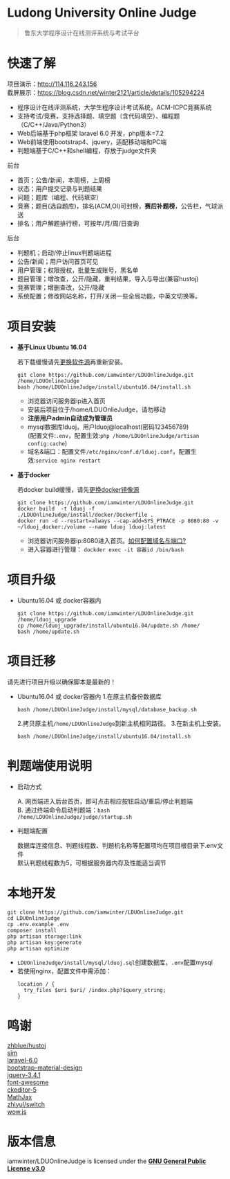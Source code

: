 Ludong University Online Judge
===
  > 鲁东大学程序设计在线测评系统与考试平台


# 快速了解

  项目演示：http://114.116.243.156  
  截屏展示：https://blog.csdn.net/winter2121/article/details/105294224
  
  - 程序设计在线评测系统，大学生程序设计考试系统，ACM-ICPC竞赛系统
  - 支持考试/竞赛，支持选择题、填空题（含代码填空）、编程题（C/C++/Java/Python3）
  - Web后端基于php框架 laravel 6.0 开发，php版本=7.2
  - Web前端使用bootstrap4、jquery，适配移动端和PC端
  - 判题端基于C/C++和shell编程，存放于judge文件夹
  
  前台
  
  + 首页；公告/新闻，本周榜，上周榜
  + 状态；用户提交记录与判题结果
  + 问题；题库（编程、代码填空）
  + 竞赛；题目(选自题库)，排名(ACM,OI)可封榜，**赛后补题榜**，公告栏，气球派送
  + 排名；用户解题排行榜，可按年/月/周/日查询
  
  后台

  + 判题机；启动/停止linux判题端进程
  + 公告/新闻；用户访问首页可见
  + 用户管理；权限授权，批量生成账号，黑名单
  + 题目管理；增改查，公开/隐藏，重判结果，导入与导出(兼容hustoj)
  + 竞赛管理；增删查改，公开/隐藏
  + 系统配置；修改网站名称，打开/关闭一些全局功能，中英文切换等。

# 项目安装

+ **基于Linux Ubuntu 16.04**
  
    若下载缓慢请先[更换软件源](https://blog.csdn.net/winter2121/article/details/103335319)再重新安装。
    ```
    git clone https://github.com/iamwinter/LDUOnlineJudge.git /home/LDUOnlineJudge
    bash /home/LDUOnlineJudge/install/ubuntu16.04/install.sh
     ```
    - 浏览器访问服务器ip进入首页  
    - 安装后项目位于/home/LDUOnlieJudge，请勿移动  
    - **注册用户admin自动成为管理员**
    - mysql数据库lduoj，用户lduoj@localhost(密码123456789)  
      (配置文件:`.env`，配置生效:`php /home/LDUOnlineJudge/artisan config:cache`)  
    - 域名&端口：配置文件`/etc/nginx/conf.d/lduoj.conf`，配置生效:`service nginx restart`  


+ **基于docker**

    若docker build缓慢，请先[更换docker镜像源](https://blog.csdn.net/winter2121/article/details/107399812)
    ```
    git clone https://github.com/iamwinter/LDUOnlineJudge.git
    docker build  -t lduoj -f ./LDUOnlineJudge/install/docker/Dockerfile .
    docker run -d --restart=always --cap-add=SYS_PTRACE -p 8080:80 -v ~/lduoj_docker:/volume --name lduoj lduoj:latest
    ```
    - 浏览器访问服务器ip:8080进入首页。[如何配置域名与端口?](https://blog.csdn.net/winter2121/article/details/107783085)  
    - 进入容器进行管理： `dockder exec -it 容器id /bin/bash`  

# 项目升级

  - Ubuntu16.04 或 docker容器内
    ```shell script
    git clone https://github.com/iamwinter/LDUOnlineJudge.git /home/lduoj_upgrade
    cp /home/lduoj_upgrade/install/ubuntu16.04/update.sh /home/
    bash /home/update.sh
    ```

# 项目迁移

  请先进行项目升级以确保脚本是最新的！
  - Ubuntu16.04 或 docker容器内
    1.在原主机备份数据库
    ```shell script
    bash /home/LDUOnlineJudge/install/mysql/database_backup.sh
    ```
    2.拷贝原主机`/home/LDUOnlineJudge`到新主机相同路径。
    3.在新主机上安装。
    ```shell script
    bash /home/LDUOnlineJudge/install/ubuntu16.04/install.sh
    ```

# 判题端使用说明

  + 启动方式
  
    A. 网页端进入后台首页，即可点击相应按钮启动/重启/停止判题端  
    B. 通过终端命令启动判题端：`bash /home/LDUOnlineJudge/judge/startup.sh`

  + 判题端配置
  
    数据库连接信息、判题线程数、判题机名称等配置项均在项目根目录下.env文件  
    默认判题线程数为5，可根据服务器内存及性能适当调节

# 本地开发

  ```
  git clone https://github.com/iamwinter/LDUOnlineJudge.git
  cd LDUOnlineJudge
  cp .env.example .env
  composer install
  php artisan storage:link
  php artisan key:generate
  php artisan optimize
  ```
  - `LDUOnlineJudge/install/mysql/lduoj.sql`创建数据库，`.env`配置mysql  
  - 若使用nginx，配置文件中需添加：
    ```shell script
    location / {
      try_files $uri $uri/ /index.php?$query_string;
    }
    ```

# 鸣谢

  [zhblue/hustoj](https://github.com/zhblue/hustoj)  
  [sim](https://dickgrune.com/Programs/similarity_tester/)  
  [laravel-6.0](https://laravel.com/)  
  [bootstrap-material-design](https://fezvrasta.github.io/bootstrap-material-design/)  
  [jquery-3.4.1](https://jquery.com/)  
  [font-awesome](http://www.fontawesome.com.cn/)  
  [ckeditor-5](https://ckeditor.com/ckeditor-5/)  
  [MathJax](https://www.mathjax.org/)  
  [zhiyul/switch](https://github.com/notiflix/Notiflix)  
  [wow.js](https://www.delac.io/wow/)

# 版本信息

  iamwinter/LDUOnlineJudge is licensed under the 
  **[GNU General Public License v3.0](https://github.com/iamwinter/LDUOnlineJudge/blob/master/LICENSE)**
